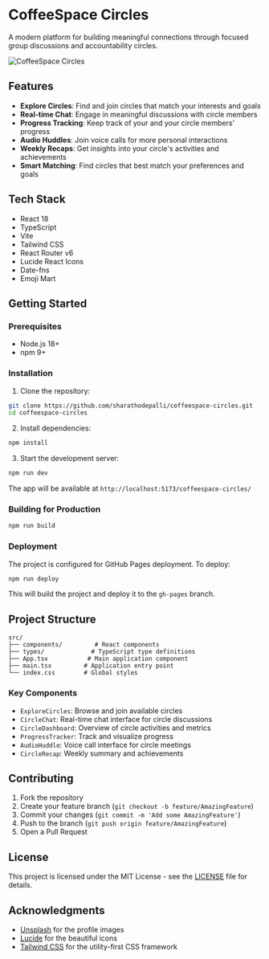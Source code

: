# CoffeeSpace Circles

A modern platform for building meaningful connections through focused group discussions and accountability circles.

![CoffeeSpace Circles](https://github.com/sharathodepalli/coffeespace-circles.git)

## Features

- **Explore Circles**: Find and join circles that match your interests and goals
- **Real-time Chat**: Engage in meaningful discussions with circle members
- **Progress Tracking**: Keep track of your and your circle members' progress
- **Audio Huddles**: Join voice calls for more personal interactions
- **Weekly Recaps**: Get insights into your circle's activities and achievements
- **Smart Matching**: Find circles that best match your preferences and goals

## Tech Stack

- React 18
- TypeScript
- Vite
- Tailwind CSS
- React Router v6
- Lucide React Icons
- Date-fns
- Emoji Mart

## Getting Started

### Prerequisites

- Node.js 18+
- npm 9+

### Installation

1. Clone the repository:

```bash
git clone https://github.com/sharathodepalli/coffeespace-circles.git
cd coffeespace-circles
```

2. Install dependencies:

```bash
npm install
```

3. Start the development server:

```bash
npm run dev
```

The app will be available at `http://localhost:5173/coffeespace-circles/`

### Building for Production

```bash
npm run build
```

### Deployment

The project is configured for GitHub Pages deployment. To deploy:

```bash
npm run deploy
```

This will build the project and deploy it to the `gh-pages` branch.

## Project Structure

```
src/
├── components/         # React components
├── types/             # TypeScript type definitions
├── App.tsx           # Main application component
├── main.tsx         # Application entry point
└── index.css        # Global styles
```

### Key Components

- `ExploreCircles`: Browse and join available circles
- `CircleChat`: Real-time chat interface for circle discussions
- `CircleDashboard`: Overview of circle activities and metrics
- `ProgressTracker`: Track and visualize progress
- `AudioHuddle`: Voice call interface for circle meetings
- `CircleRecap`: Weekly summary and achievements

## Contributing

1. Fork the repository
2. Create your feature branch (`git checkout -b feature/AmazingFeature`)
3. Commit your changes (`git commit -m 'Add some AmazingFeature'`)
4. Push to the branch (`git push origin feature/AmazingFeature`)
5. Open a Pull Request

## License

This project is licensed under the MIT License - see the [LICENSE](LICENSE) file for details.

## Acknowledgments

- [Unsplash](https://unsplash.com) for the profile images
- [Lucide](https://lucide.dev) for the beautiful icons
- [Tailwind CSS](https://tailwindcss.com) for the utility-first CSS framework

##
